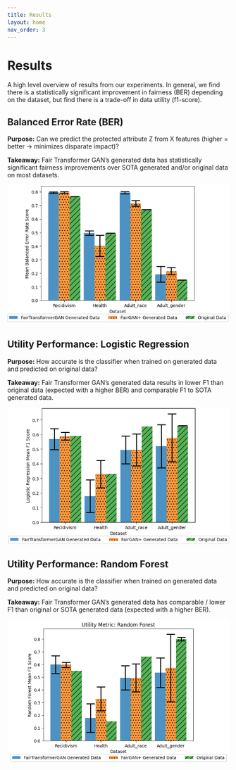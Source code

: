 ```yaml
---
title: Results
layout: home
nav_order: 3
---
```


# Results
A high level overview of results from our experiments. In general, we find there is a statistically significant improvement in fairness (BER) depending on the dataset, but find there is a trade-off in data utility (f1-score).

## Balanced Error Rate (BER)
**Purpose:** Can we predict the protected attribute Z from X features (higher = better -> minimizes disparate impact)?

**Takeaway:**  Fair Transformer GAN’s generated data has statistically significant fairness improvements over SOTA generated and/or original data on most datasets.

![](/images/fairness_metric_ACCESSIBLE_viz.png)

## Utility Performance: Logistic Regression
**Purpose:** How accurate is the classifier when trained on generated data and predicted on original data?

**Takeaway:**  Fair Transformer GAN’s generated data results in lower F1 than original data (expected with a higher BER) and comparable F1 to SOTA generated data.

![](/images/log_reg_f1_metric_ACCESSIBLE_viz.png)

## Utility Performance: Random Forest
**Purpose:** How accurate is the classifier when trained on generated data and predicted on original data?

**Takeaway:**  Fair Transformer GAN’s generated data has comparable / lower F1 than original or SOTA generated data (expected with a higher BER).

![](/images/random_forest_f1_ACCESSIBLE_viz.png)



